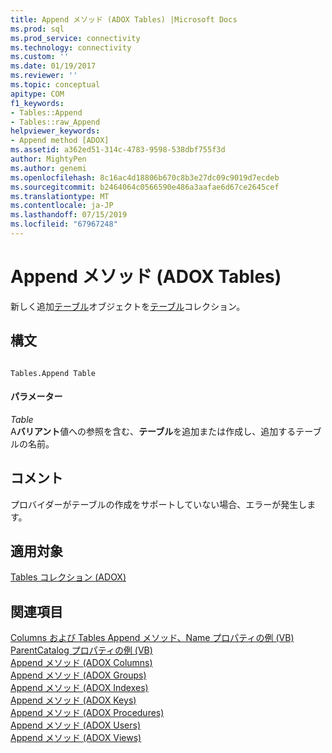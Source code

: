 ```yaml
---
title: Append メソッド (ADOX Tables) |Microsoft Docs
ms.prod: sql
ms.prod_service: connectivity
ms.technology: connectivity
ms.custom: ''
ms.date: 01/19/2017
ms.reviewer: ''
ms.topic: conceptual
apitype: COM
f1_keywords:
- Tables::Append
- Tables::raw_Append
helpviewer_keywords:
- Append method [ADOX]
ms.assetid: a362ed51-314c-4783-9598-538dbf755f3d
author: MightyPen
ms.author: genemi
ms.openlocfilehash: 8c16ac4d18806b670c8b3e27dc09c9019d7ecdeb
ms.sourcegitcommit: b2464064c0566590e486a3aafae6d67ce2645cef
ms.translationtype: MT
ms.contentlocale: ja-JP
ms.lasthandoff: 07/15/2019
ms.locfileid: "67967248"
---
```

# <a name="append-method-adox-tables"></a>Append メソッド (ADOX Tables)
新しく追加[テーブル](../../../ado/reference/adox-api/table-object-adox.md)オブジェクトを[テーブル](../../../ado/reference/adox-api/tables-collection-adox.md)コレクション。  
  
## <a name="syntax"></a>構文  
  
```  
  
Tables.Append Table  
```  
  
#### <a name="parameters"></a>パラメーター  
 *Table*  
 A**バリアント**値への参照を含む、**テーブル**を追加または作成し、追加するテーブルの名前。  
  
## <a name="remarks"></a>コメント  
 プロバイダーがテーブルの作成をサポートしていない場合、エラーが発生します。  
  
## <a name="applies-to"></a>適用対象  
 [Tables コレクション (ADOX)](../../../ado/reference/adox-api/tables-collection-adox.md)  
  
## <a name="see-also"></a>関連項目  
 [Columns および Tables Append メソッド、Name プロパティの例 (VB)](../../../ado/reference/adox-api/columns-and-tables-append-methods-name-property-example-vb.md)   
 [ParentCatalog プロパティの例 (VB)](../../../ado/reference/adox-api/parentcatalog-property-example-vb.md)   
 [Append メソッド (ADOX Columns)](../../../ado/reference/adox-api/append-method-adox-columns.md)   
 [Append メソッド (ADOX Groups)](../../../ado/reference/adox-api/append-method-adox-groups.md)   
 [Append メソッド (ADOX Indexes)](../../../ado/reference/adox-api/append-method-adox-indexes.md)   
 [Append メソッド (ADOX Keys)](../../../ado/reference/adox-api/append-method-adox-keys.md)   
 [Append メソッド (ADOX Procedures)](../../../ado/reference/adox-api/append-method-adox-procedures.md)   
 [Append メソッド (ADOX Users)](../../../ado/reference/adox-api/append-method-adox-users.md)   
 [Append メソッド (ADOX Views)](../../../ado/reference/adox-api/append-method-adox-views.md)
